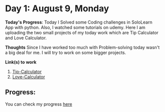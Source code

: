# Day 1: August 9, Monday

**Today's Progress**: Today I Solved some Coding challenges in SoloLearn App with python. Also, I watched some tutorials on udemy. Here I am uploading the two small projects of my today work which are Tip Calculator and Love Calculator.
<br>
 
**Thoughts** Since I have worked too much with Problem-solving today wasn't a big deal for me. I will try to work on some bigger projects.
  
**Link(s) to work**
1. [Tip-Calculator](https://github.com/KhudadadKhawari/100DaysOfCode/blob/main/001-love-tip-calculator/tip-calculator.py)
1. [Love-Calculator](https://github.com/KhudadadKhawari/100DaysOfCode/blob/main/001-love-tip-calculator/love-calculator.py)
## Progress:
You can check my progress [here](https://github.com/KhudadadKhawari/100-days-of-code/blob/master/log.md)